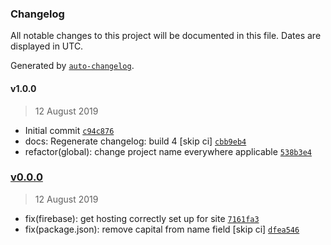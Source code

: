 ### Changelog

All notable changes to this project will be documented in this file. Dates are displayed in UTC.

Generated by [`auto-changelog`](https://github.com/CookPete/auto-changelog).

#### v1.0.0

> 12 August 2019

- Initial commit [`c94c876`](https://github.com/codemastermick/devPortfolio/commit/c94c876ca98fb783d092dab6036ceb120858aa92)
- docs: Regenerate changelog: build 4 [skip ci] [`cbb9eb4`](https://github.com/codemastermick/devPortfolio/commit/cbb9eb4b43d006d2f33a0277e23201fc792c0d34)
- refactor(global): change project name everywhere applicable [`538b3e4`](https://github.com/codemastermick/devPortfolio/commit/538b3e4400cdb6e6feafd3622935466fb53d806c)

### [v0.0.0](https://github.com/codemastermick/devPortfolio/compare/v1.0.0...v0.0.0)

> 12 August 2019

- fix(firebase): get hosting correctly set up for site [`7161fa3`](https://github.com/codemastermick/devPortfolio/commit/7161fa34b81f6969bf755307e4766c9c4edcf975)
- fix(package.json): remove capital from name field [skip ci] [`dfea546`](https://github.com/codemastermick/devPortfolio/commit/dfea546d69e4907b3ca1996157df255fdb2f2b7c)
